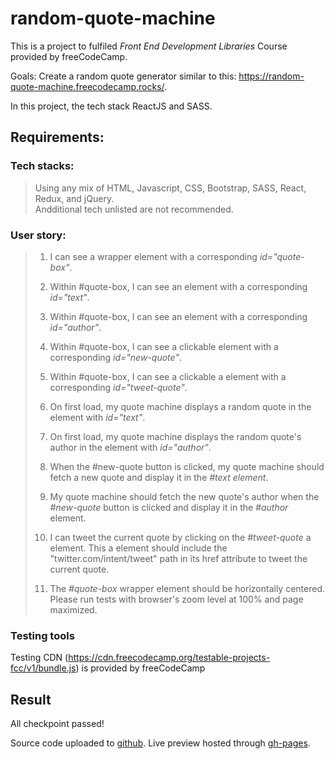 # random-quote-machine

This is a project to fulfiled _Front End Development Libraries_ Course provided by freeCodeCamp.

Goals: Create a random quote generator similar to this: https://random-quote-machine.freecodecamp.rocks/.

In this project, the tech stack ReactJS and SASS.

## Requirements:

### Tech stacks:

> Using any mix of HTML, Javascript, CSS, Bootstrap, SASS, React, Redux, and jQuery.<br>
> Andditional tech unlisted are not recommended.

### User story:

> 1. I can see a wrapper element with a corresponding _id="quote-box"_.
>
> 1. Within #quote-box, I can see an element with a corresponding _id="text"_.
>
> 1. Within #quote-box, I can see an element with a corresponding _id="author"_.
>
> 1. Within #quote-box, I can see a clickable element with a corresponding _id="new-quote"_.
>
> 1. Within #quote-box, I can see a clickable a element with a corresponding _id="tweet-quote"_.
>
> 1. On first load, my quote machine displays a random quote in the element with _id="text"_.
>
> 1. On first load, my quote machine displays the random quote's author in the element with _id="author"_.
>
> 1. When the #new-quote button is clicked, my quote machine should fetch a new quote and display it in the _#text element_.
>
> 1. My quote machine should fetch the new quote's author when the _#new-quote_ button is clicked and display it in the _#author_ element.
>
> 1. I can tweet the current quote by clicking on the _#tweet-quote_ a element. This a element should include the "twitter.com/intent/tweet" path in its href attribute to tweet the current quote.
>
> 1. The _#quote-box_ wrapper element should be horizontally centered. Please run tests with browser's zoom level at 100% and page maximized.

### Testing tools

Testing CDN (https://cdn.freecodecamp.org/testable-projects-fcc/v1/bundle.js) is provided by freeCodeCamp

## Result

All checkpoint passed!

Source code uploaded to [github](https://github.com/ndtrung-dev/random-quote-machine). Live preview hosted through [gh-pages](https://ndtrung-dev.github.io/random-quote-machine).
